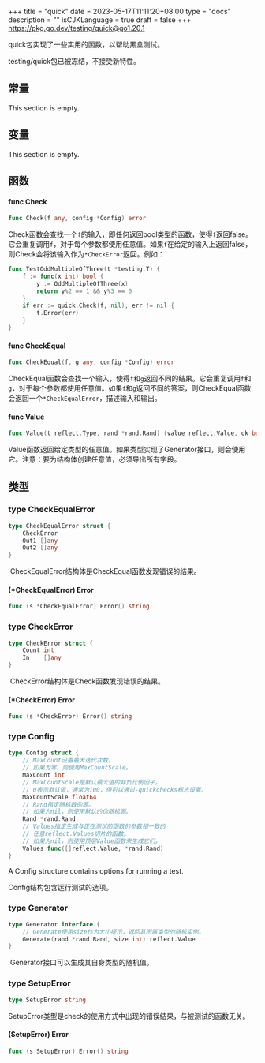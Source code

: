 +++
title = "quick"
date = 2023-05-17T11:11:20+08:00
type = "docs"
description = ""
isCJKLanguage = true
draft = false
+++
https://pkg.go.dev/testing/quick@go1.20.1

quick包实现了一些实用的函数，以帮助黑盒测试。

testing/quick包已被冻结，不接受新特性。

## 常量 

This section is empty.

## 变量

This section is empty.

## 函数

#### func Check 

``` go 
func Check(f any, config *Config) error
```

​	Check函数会查找一个`f`的输入，即任何返回bool类型的函数，使得`f`返回false。它会重复调用`f`，对于每个参数都使用任意值。如果`f`在给定的输入上返回false，则Check会将该输入作为`*CheckError`返回。例如：

``` go 
func TestOddMultipleOfThree(t *testing.T) {
	f := func(x int) bool {
		y := OddMultipleOfThree(x)
		return y%2 == 1 && y%3 == 0
	}
	if err := quick.Check(f, nil); err != nil {
		t.Error(err)
	}
}
```

#### func CheckEqual 

``` go 
func CheckEqual(f, g any, config *Config) error
```

​	CheckEqual函数会查找一个输入，使得`f`和`g`返回不同的结果。它会重复调用`f`和`g`，对于每个参数都使用任意值。如果`f`和`g`返回不同的答案，则CheckEqual函数会返回一个`*CheckEqualError`，描述输入和输出。

#### func Value 

``` go 
func Value(t reflect.Type, rand *rand.Rand) (value reflect.Value, ok bool)
```

​	Value函数返回给定类型的任意值。如果类型实现了Generator接口，则会使用它。注意：要为结构体创建任意值，必须导出所有字段。

## 类型

### type CheckEqualError 

``` go 
type CheckEqualError struct {
	CheckError
	Out1 []any
	Out2 []any
}
```

​	CheckEqualError结构体是CheckEqual函数发现错误的结果。

#### (*CheckEqualError) Error 

``` go 
func (s *CheckEqualError) Error() string
```

### type CheckError 

``` go 
type CheckError struct {
	Count int
	In    []any
}
```

​	CheckError结构体是Check函数发现错误的结果。

#### (*CheckError) Error 

``` go 
func (s *CheckError) Error() string
```

### type Config 

``` go 
type Config struct {
	// MaxCount设置最大迭代次数。
	// 如果为零，则使用MaxCountScale。
	MaxCount int
	// MaxCountScale是默认最大值的非负比例因子。
	// 0表示默认值，通常为100，但可以通过-quickchecks标志设置。
	MaxCountScale float64
	// Rand指定随机数的源。
	// 如果为nil，则使用默认的伪随机源。
	Rand *rand.Rand
	// Values指定生成与正在测试的函数的参数相一致的
    // 任意reflect.Values切片的函数。
	// 如果为nil，则使用顶层Value函数来生成它们。
	Values func([]reflect.Value, *rand.Rand)
}
```

A Config structure contains options for running a test.

Config结构包含运行测试的选项。

### type Generator 

``` go 
type Generator interface {
	// Generate使用size作为大小提示，返回其所属类型的随机实例。
	Generate(rand *rand.Rand, size int) reflect.Value
}
```

​	Generator接口可以生成其自身类型的随机值。

### type SetupError 

``` go 
type SetupError string
```

​	SetupError类型是check的使用方式中出现的错误结果，与被测试的函数无关。

#### (SetupError) Error 

``` go 
func (s SetupError) Error() string
```
